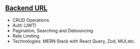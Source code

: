 ## [Backend URL](https://gdg-task-public.onrender.com)

- CRUD Operations
- Auth (JWT)
- Pagination, Searching and Debouncing
- Rate Limiting
- Technologies: MERN Stack with React Query, Zod, MUI,etc.
